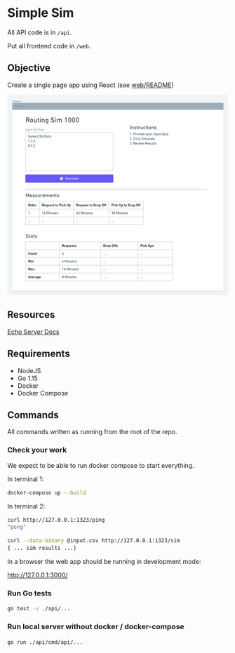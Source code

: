 # Simple Sim

All API code is in `/api`.

Put all frontend code in `/web`.

## Objective

Create a single page app using React (see [web/README](./web/README.md))

![wireframe](./wireframe.png)

## Resources

[Echo Server Docs](https://echo.labstack.com/)

## Requirements

- NodeJS
- Go 1.15
- Docker
- Docker Compose

## Commands

All commands written as running from the root of the repo.

### Check your work

We expect to be able to run docker compose to start everything.

In terminal 1:

```bash
docker-compose up --build
```

In terminal 2:

```bash
curl http://127.0.0.1:1323/ping
"pong"
```

```bash
curl --data-binary @input.csv http://127.0.0.1:1323/sim
{ ... sim results ...}
```

In a browser the web app should be running in development mode:

http://127.0.0.1:3000/

### Run Go tests

```bash
go test -v ./api/...
```

### Run local server without docker / docker-compose

```bash
go run ./api/cmd/api/...
```
